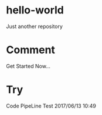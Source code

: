 # hello-world
Just another repository

# Comment
Get Started Now...

# Try
Code PipeLine Test 2017/06/13 10:49
